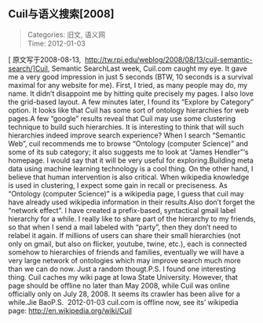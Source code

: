 Cuil与语义搜索[2008]
---
    
> Categories: 旧文, 语义网  
> Time: 2012-01-03
    
[ 原文写于2008-08-13,  http://tw.rpi.edu/weblog/2008/08/13/cuil-semantic-search/]Cuil, Semantic SearchLast week, Cuil.com caught my eye. It gave me a very good impression in just 5 seconds (BTW, 10 seconds is a survival maximal for any website for me). First, I tried, as many people may do, my name. It didn’t disappoint me by hitting quite precisely my pages. I also love the grid-based layout. A few minutes later, I found its “Explore by Category” option. It looks like that Cuil has some sort of ontology hierarchies for web pages.A few “google” results reveal that Cuil may use some clustering technique to build such hierarchies. It is interesting to think that will such hierarchies indeed improve search experience? When I search “Semantic Web”, cuil recommends me to browse “Ontology (computer Science)” and some of its sub category; it also suggests me to look at “James Hendler”‘s homepage. I would say that it will be very useful for exploring.Building meta data using machine learning technology is a cool thing. On the other hand, I believe that human intervention is also critical. When wikipedia knowledge is used in clustering, I expect some gain in recall or preciseness. As “Ontology (computer Science)” is a wikipedia page, I guess that cuil may have already used wikipedia information in their results.Also don’t forget the “network effect”. I have created a prefix-based, syntactical gmail label hierarchy for a while. I really like to share part of the hierarchy to my friends, so that when I send a mail labeled with “party”, then they don’t need to relabel it again. If millions of users can share their small hierarchies (not only on gmail, but also on flicker, youtube, twine, etc.), each is connected somehow to hierarchies of friends and families, eventually we will have a very large network of ontologies which may improve search much more than we can do now. Just a random thougt.P.S. I found one interesting thing. Cuil caches my wiki page at Iowa State University. However, that page should be offline no later than May 2008, while Cuil was online officially only on July 28, 2008. It seems its crawler has been alive for a while.Jie BaoP.S.  2012-01-03 cuil.com is offline now, see its’ wikipedia page: http://en.wikipedia.org/wiki/Cuil     
    